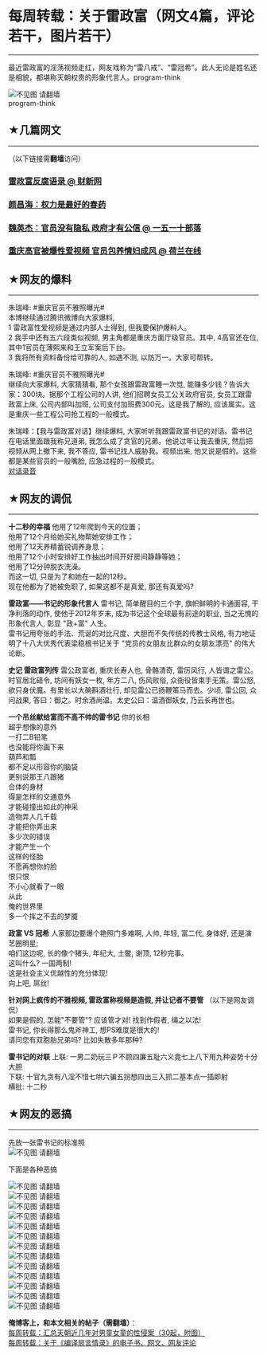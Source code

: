 # 每周转载：关于雷政富（网文4篇，评论若干，图片若干） 

-----

 最近雷政富的淫荡视频走红，网友戏称为“雷八戒”、“雷冠希”。此人无论是姓名还是相貌，都堪称天朝权贵的形象代言人。program-think  
   
 ![不见图 请翻墙](//lh6.googleusercontent.com/lDtaotS9bGwIhre26H7dRYie6wYnGA_iyRNbGw8-4Uqa1S7fHMWzaU1nb0IRHMYERLM_gv5MF_afJSjRw-6_iFf0hvKk1Y7dKTYmn9M7hLMw2x5wVU-ZS7nlbFs)  
 program-think  
   
 ## ★几篇网文
-----

  
 （以下链接需**翻墙**访问）  
   
 ### [雷政富反腐语录 @ 财新网](https://plus.google.com/u/0/113559088971921339544/posts/8YP5S5fj93Q)

  
 ### [颜昌海：权力是最好的春药](https://plus.google.com/u/0/113559088971921339544/posts/B8xvvYPjXUB)

  
 ### [魏英杰：官员没有隐私 政府才有公信 @ 一五一十部落](https://plus.google.com/u/0/113559088971921339544/posts/CPsSHwTEDPp)

  
 ### [重庆高官被爆性爱视频 官员包养情妇成风 @ 荷兰在线](https://plus.google.com/u/0/113559088971921339544/posts/BY91mPKSkkd)

  
 ## ★网友的爆料
------

  
 朱瑞峰: #重庆官员不雅照曝光#  
 本博继续通过腾讯微博向大家爆料,   
 1 雷政富性爱视频是通过内部人士得到, 但我要保护爆料人。  
 2 我手中还有五六段类似视频, 男主角都是重庆方面厅级官员。其中, 4高官还在位, 其中1官员在薄熙来和王立军案后下台。  
 3 我将所有资料备份给可靠的人, 如遇不测, 以防万一。大家可帮转。  
   
 朱瑞峰: #重庆官员不雅照曝光#  
 继续向大家爆料, 大家猜猜看, 那个女孩跟雷政富睡一次觉, 能赚多少钱？告诉大家：300块。据那个工程公司的人讲, 他们招聘女员工公关政府官员, 女员工跟雷政富上床, 公司内部叫加班, 公司支付加班费300元。这是我了解的, 应该属实。这是重庆一些工程公司抢工程的一般模式。  
   
 朱瑞峰：【我与雷政富对话】继续爆料, 大家听听我跟雷政富书记的对话。雷书记在电话里面跟我称兄道弟, 我怎么成了贪官的兄弟。他说过年让我去重庆, 然后把视频从网上撤下来, 我不答应, 雷书记找人威胁我。视频出来, 他又说是假的。这些都是某些官员的一般嘴脸, 应急过程的一般模式。  
 [对话录音](http://url.cn/6Th6BV)  
   
 ## ★网友的调侃
------

  
 **十二秒的幸福** 
 他用了12年爬到今天的位置；  
 他用了12个月给她买礼物帮她安排工作；  
 他用了12天养精蓄锐调养身息；  
 他用了12个小时安排好工作抽出时间开好房间静静等她；  
 他用了12分钟脱衣洗澡。  
 而这一切, 只是为了和她在一起的12秒。  
 现在他都为了她被免职了, 如果这都不是真爱, 那还有真爱吗?  
   
 **雷政富——书记的形象代言人** 
 雷书记, 简单醒目的三个字, 旗帜鲜明的卡通面容, 干净利落的动作, 使他于2012年岁末, 成为书记这个全球最有前途的职业, 当之无愧的形象代言人, 彰显 "政+富" 人生。  
 雷书记用夸张的手法、荒诞的对比尺度、大胆而不失传统的传教士风格, 有力地证明了十八大优秀代表梁稳根书记关于 "党员的女朋友比群众的女朋友漂亮" 的伟大论断。  
   
 **史记 雷政富列传** 
 雷公政富者, 重庆长寿人也, 骨骼清奇, 雷厉风行, 人皆谓之雷公。时官居北碚令, 坊间有妖女一枚, 年方二八, 伤风败俗, 众衙役皆束手无策。雷公怒, 欲只身伏魔。有里长以大碗斟酒壮行, 却见雷公已扬鞭策马而去。少顷, 雷公回, 众问战果, 答曰：御之。时余酒尚温。太史公曰：温酒御妖女, 乃云长再世也。  
   
 **一个吊丝献给富而不高不帅的雷书记** 
 你的长相  
 超乎想像的意外  
 一打二B铅笔  
 也没能将你画下来  
 葫芦和瓢  
 都不足以形容你的脑袋  
 更别说那王八跟猪  
 合体的身材  
 得是怎样的交通意外  
 才能碰撞出如此的神采  
 造物弄人几千载  
 才能把你弄出来  
 多少次的错误  
 才能产生一个  
 这样的怪胎  
 不愿再想你的脸  
 恨只恨  
 不小心就看了一眼  
 从此  
 俺的世界里  
 多一个挥之不去的梦魇  
   
 **政富 VS 冠希** 
 人家那边要爆个艳照门多难啊, 人帅, 年轻, 富二代, 身体好, 还是演艺圈明星;  
 咱们这边呢, 长的像个猪头, 年纪大, 土鳖, 谢顶, 12秒完事。  
 这叫什么? 一国两制!  
 这是社会主义优越性的充分体现!  
 向上吧, 屌丝!  
   
 **针对网上疯传的不雅视频, 雷政富称视频是造假, 并让记者不要管** 
 （以下是网友调侃）  
 如果是假的, 怎能"不要管"? 应该管才对! 找到作假者, 绳之以法!  
 雷书记, 你长得那么鬼斧神工, 想PS难度是很大的!  
 请问您有双胞胎兄弟吗? 比如失散多年那种?  
   
 **雷书记的对联** 
 上联: 一男二奶玩三Ｐ不顾四廉五耻六义竟七上八下用九种姿势十分大胆  
 下联: 十官九贪有八淫不惜七哄六骗五拐想四出三入抓二基本点一插即射  
 横批: 十二秒  
   
 ## ★网友的恶搞
------

  
 先放一张雷书记的标准照  
 ![不见图 请翻墙](//lh3.googleusercontent.com/q1yWOnH1j_1wLRtfpOL7Q0KD0ATo0NE5B71-fZHyUfS5VzPbP_YjbQlSSD-nulJo4fKWXxcnfSdlNDJ50URVj8UD2mUjIq9esx6WGTUTkRHJ1O2QgdrKtYmbxFc)  
   
 下面是各种恶搞  
   
 ![不见图 请翻墙](//lh3.googleusercontent.com/1pMZYKUtrQnAJ9m7JxMAjCE6wZygux0-2_JiBjn1Q7d88kRmY6NY3KtFAMw2Bfj8h0uNMhs7407oz5006jgAgtpH5PuKLBS7l6je1MLziKVwQz4i8rQLOMm-aXk)  
 ![不见图 请翻墙](//lh3.googleusercontent.com/lVBpjgys_icWfPtUHU3NlgVwlpl1NyI164-jidj0lJzNBUwV3zoZgftyd_k3JVCjasFYxbK7kCeXp4HEDUHA8ipxvyHB6X_0EonWck84aaRbTUJaYvYElnJyJ_8)  
 ![不见图 请翻墙](//lh3.googleusercontent.com/oa7ZBBe1mRebc23ctxrplVjSOlTYjZ6_w2R10GEQAWn7AW4juNfyB9acZHwTmw6Q8Jh2eTYwPGz2hj_L9846SF0qB7JbqQb6Uf5UmrY5aQp5KQkATuAgWYTMOso)  
 ![不见图 请翻墙](//lh5.googleusercontent.com/-v_pdI_fqC4uU49fS6nhnpkvNQi-L31pbbO1Q0sy0bTyfPt-BmLJvQ-K0SIfVnfGH6RDqhaO5_gO2C8xEVUk3r3xV_zbdMGLM6gMDT6MgPxmOaPe4rFPTMR-3YU)  
 ![不见图 请翻墙](//lh4.googleusercontent.com/NAkXT3YhhYgpx4BghctxivzrxUzz0j0RHYraetd2_blZ8Hm5XavKxNnsDWkPO47DXwCjs8zfuvfb80_KqibzdmDeODt1wmKUTT8HSXS5ycn76s_Cizdpi0mpzt8)  
 ![不见图 请翻墙](//lh5.googleusercontent.com/MI0p4lLyVA7TBhzS-l0zOdJn1uro6QuOBKim9tnqOITrmgI1qv9jikGVVQ86ORNNYmRToas4sLK8buhD_TdMyS38cD-4bmPFcpc8TVgF-_UVTbimivIwQGe5K00)  
 ![不见图 请翻墙](//lh3.googleusercontent.com/aQilipf5AJVSJdwtSn-6idkjtXA0apbsbT7_LxSmuE0P38cYAZ5GEVpUb2qUaWh1KS2odDmE7RuyA2QhWIHOxV3J2iEOJ7R71Cfcsr-hwmFfKoEaTINsDpJPwI8)  
 ![不见图 请翻墙](//lh4.googleusercontent.com/MRtJGRN6xNXFzM9hhjPCGrfSfUIxPy-S1h8xa6iQmEMCbgVYE02jcyANDuAEM-KjhuAg5IKmbpDxLLhHg1EEkZatq7k6zDB3xOc4XOgA6ypdyg1ULFjAf-n5ETw)  
 ![不见图 请翻墙](//lh3.googleusercontent.com/qRi6fP0bpLiG8vPwNeDpRlPKIqQuANFrimgESDEVWcwpCx0zZYUjFLYGf2Ma7QLaPI7SOrYOkdBRY8aPjN4e5XS3YovRNxsuAd52c4-1udO34dDhGnYfljc0Vic)  
 ![不见图 请翻墙](//lh5.googleusercontent.com/eVhr_yBjJp-0JKdgZ68lkG7-KxsgaMnILvTnnMmg52apySI0sg42rEhgGOxci6csFZZbf41TmoXpMHcvdNm_L3cKrTzPiXarYwjz9c0VqP_vvYRcQAYs3we1sVY)  
 ![不见图 请翻墙](//lh5.googleusercontent.com/qtEvmgwY2xrH-eFXI2jMhqzpEamCBtfosqFenVrjhk7Vxw3dM-QAFSPu1nL97pREVnKzLesxU5-pYt2ZdB-K5-gi-dYC6q0a6Jhb_39OGLbHGy2M3DI9Y5w4GAE)  
 ![不见图 请翻墙](//lh6.googleusercontent.com/LbfW7FsIjXBJRJAiGQbpz4y5sonGscbW6UJI37Y0KcjYaxJfeiBGCpSlhEEVzKQFGaLgjCMuwdBAzx4s49ODurTrz__lPKj4qeeyDZNEodZfme1c4c0av0vayV0)  
 ![不见图 请翻墙](//lh4.googleusercontent.com/_zvyclfoJIBFwx6OxwLncTdbKR-xkysc58joJ4xHTXNuH8YASL3_uHVM-tEADTM0hXmKIU_DVYsHjYzMYBtrzPWfgp1knz00poYi5ZXT996FNKCUvAegOgjoVmo)  
   
 **俺博客上，和本文相关的帖子（需翻墙）**：  
 [每周转载：汇总天朝近几年对男童女童的性侵案（30起，附图）](http://program-think.blogspot.com/2013/05/weekly-share-51.html)  
 [每周转载：关于《编译局言情录》的电子书、网文、网友评论](http://program-think.blogspot.com/2012/12/weekly-share-33.html) 